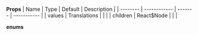 **Props**
| Name | Type | Default | Description |
| -------- | ------------ | ------- | ----------- |
| values | Translations | | |
| children | React\$Node | | |

**enums**
